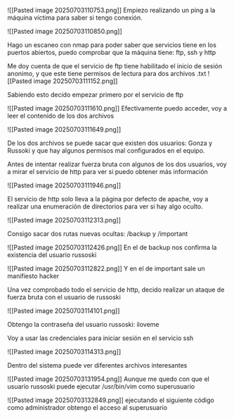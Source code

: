 
![[Pasted image 20250703110753.png]]
Empiezo realizando un ping a la máquina víctima para saber si tengo conexión.

![[Pasted image 20250703110850.png]]

Hago un escaneo con nmap para poder saber que servicios tiene en los puertos abiertos, puedo comprobar que la máquina tiene: ftp, ssh y http

Me doy cuenta de que el servicio de ftp tiene habilitado el inicio de sesión anonimo, y que este tiene permisos de lectura para dos archivos .txt
![[Pasted image 20250703111152.png]]

Sabiendo esto decido empezar primero por el servicio de ftp

![[Pasted image 20250703111610.png]]
Efectivamente puedo acceder, voy a leer el contenido de los dos archivos

![[Pasted image 20250703111649.png]]

De los dos archivos se puede sacar que existen dos usuarios: Gonza y Russoki y que hay algunos permisos mal configurados en el equipo.

Antes de intentar realizar fuerza bruta con algunos de los dos usuarios, voy a mirar el servicio de http para ver si puedo obtener más información

![[Pasted image 20250703111946.png]]

El servicio de http solo lleva a la página por defecto de apache, voy a realizar una enumeración de directorios para ver si hay algo oculto.

![[Pasted image 20250703112313.png]]

Consigo sacar dos rutas nuevas ocultas: /backup y /important

![[Pasted image 20250703112426.png]]
En el de backup nos confirma la existencia del usuario russoski

![[Pasted image 20250703112822.png]]
Y en el de important sale un manifiesto hacker

Una vez comprobado todo el servicio de http, decido realizar un ataque de fuerza bruta con el usuario de russoski

![[Pasted image 20250703114101.png]]

Obtengo la contraseña del usuario russoski: iloveme

Voy a usar las credenciales para iniciar sesión en el servicio ssh

![[Pasted image 20250703114313.png]]

Dentro del sistema puede ver diferentes archivos interesantes

![[Pasted image 20250703131954.png]]
Aunque me quedo con que el usuario russoski puede ejecutar /usr/bin/vim como superusuario

![[Pasted image 20250703132849.png]]
ejecutando el siguiente código como administrador obtengo el acceso al superusuario
